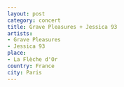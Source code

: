 ```yaml
---
layout: post
category: concert
title: Grave Pleasures + Jessica 93
artists: 
- Grave Pleasures
- Jessica 93
place: 
- La Flèche d'Or
country: France
city: Paris
---
```


